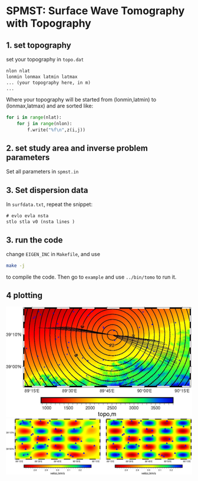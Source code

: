 # SPMST: Surface Wave Tomography with Topography
## 1. set topography
set your topography in `topo.dat`
``` shell
nlon nlat 
lonmin lonmax latmin latmax
... (your topography here, in m)
...
```
Where your topography will be started from (lonmin,latmin)  to (lonmax,latmax) and are sorted like:
```python
for i in range(nlat):
    for j in range(nlon):
        f.write("%f\n",z(i,j))
```

## 2. set study area and inverse problem parameters
Set all parameters in  `spmst.in`

## 3. Set dispersion data
In `surfdata.txt`, repeat the snippet:
```
# evlo evla nsta
stlo stla v0 (nsta lines )
```

## 3. run the code
change `EIGEN_INC` in `Makefile`, and use 
```bash
make -j
```
to compile the code. Then go to `example` and use `../bin/tomo` to run it.

## 4 plotting
![image](figure/out.jpg)
![image](figure/checkerboard.jpg)
